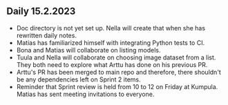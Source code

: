 ## Daily 15.2.2023

- Doc directory is not yet set up. Nella will create that when she has rewritten daily notes.
- Matias has familiarized himself with integrating Python tests to CI.
- Bona and Matias will collaborate on listing models.
- Tuula and Nella will collaborate on choosing image dataset from a list. They both need to explore what Arttu has done on his previous PR.
- Arttu's PR has been merged to main repo and therefore, there shouldn't be any dependencies left on Sprint 2 items.
- Reminder that Sprint review is held from 10 to 12 on Friday at Kumpula. Matias has sent meeting invitations to everyone.

